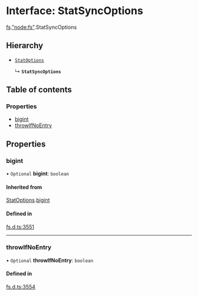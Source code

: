 # Interface: StatSyncOptions

[fs](../modules/fs.md).["node:fs"](../modules/fs._node_fs_.md).StatSyncOptions

## Hierarchy

- [`StatOptions`](fs._fs_.StatOptions.md)

  ↳ **`StatSyncOptions`**

## Table of contents

### Properties

- [bigint](fs._node_fs_.StatSyncOptions.md#bigint)
- [throwIfNoEntry](fs._node_fs_.StatSyncOptions.md#throwifnoentry)

## Properties

### bigint

• `Optional` **bigint**: `boolean`

#### Inherited from

[StatOptions](fs._fs_.StatOptions.md).[bigint](fs._fs_.StatOptions.md#bigint)

#### Defined in

[fs.d.ts:3551](https://github.com/goodcodedev/bun-types/blob/8bd1b3a/fs.d.ts#L3551)

___

### throwIfNoEntry

• `Optional` **throwIfNoEntry**: `boolean`

#### Defined in

[fs.d.ts:3554](https://github.com/goodcodedev/bun-types/blob/8bd1b3a/fs.d.ts#L3554)
